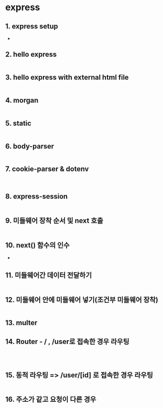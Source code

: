 # express

## 1. express setup

-

## 2. hello express

```javascript

```

## 3. hello express with external html file

```javascript

```

## 4. morgan

```javascript

```

## 5. static

```javascript

```

## 6. body-parser

```javascript

```

## 7. cookie-parser & dotenv

```javascript

```

```javascript | .env

```

## 8. express-session

```javascript

```

## 9. 미들웨어 장착 순서 및 next 호출

```javascript

```

## 10. next() 함수의 인수

- 

## 11. 미들웨어간 데이터 전달하기

```javascript

```

## 12. 미들웨어 안에 미들웨어 넣기(조건부 미들웨어 장착)

```javascript

```

## 13. multer

## 14. Router - / , /user로 접속한 경우 라우팅

```javascript | ./routes/index.js

```

```javascript | /routes/user.js

```

```javascript | /app.js

```

## 15. 동적 라우팅 => /user/[id] 로 접속한 경우 라우팅

```javascript | /routes/user.js

```

## 16. 주소가 같고 요청이 다른 경우

```javascript

```

```javascript | /routes/index.js

```
